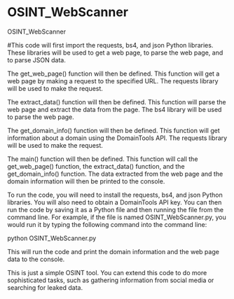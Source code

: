 # OSINT_WebScanner
OSINT_WebScanner

#This code will first import the requests, bs4, and json Python libraries. These libraries will be used to get a web page, to parse the web page, and to parse JSON data.

The get_web_page() function will then be defined. This function will get a web page by making a request to the specified URL. The requests library will be used to make the request.

The extract_data() function will then be defined. This function will parse the web page and extract the data from the page. The bs4 library will be used to parse the web page.

The get_domain_info() function will then be defined. This function will get information about a domain using the DomainTools API. The requests library will be used to make the request.

The main() function will then be defined. This function will call the get_web_page() function, the extract_data() function, and the get_domain_info() function. The data extracted from the web page and the domain information will then be printed to the console.

To run the code, you will need to install the requests, bs4, and json Python libraries. You will also need to obtain a DomainTools API key. You can then run the code by saving it as a Python file and then running the file from the command line. For example, if the file is named OSINT_WebScanner.py, you would run it by typing the following command into the command line:


python OSINT_WebScanner.py



This will run the code and print the domain information and the web page data to the console.

This is just a simple OSINT tool. You can extend this code to do more sophisticated tasks, such as gathering information from social media or searching for leaked data.
